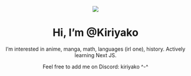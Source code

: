 <div align="center">

<img style="text-align: center;" src="https://media.tenor.com/6EKxfFHNfvIAAAAC/satou-matsuzaka.gif">
  
# Hi, I’m @Kiriyako
I’m interested in anime, manga, math, languages (irl one), history.
Actively learning Next JS.

Feel free to add me on Discord: kiriyako ^-^
  
</div> 
